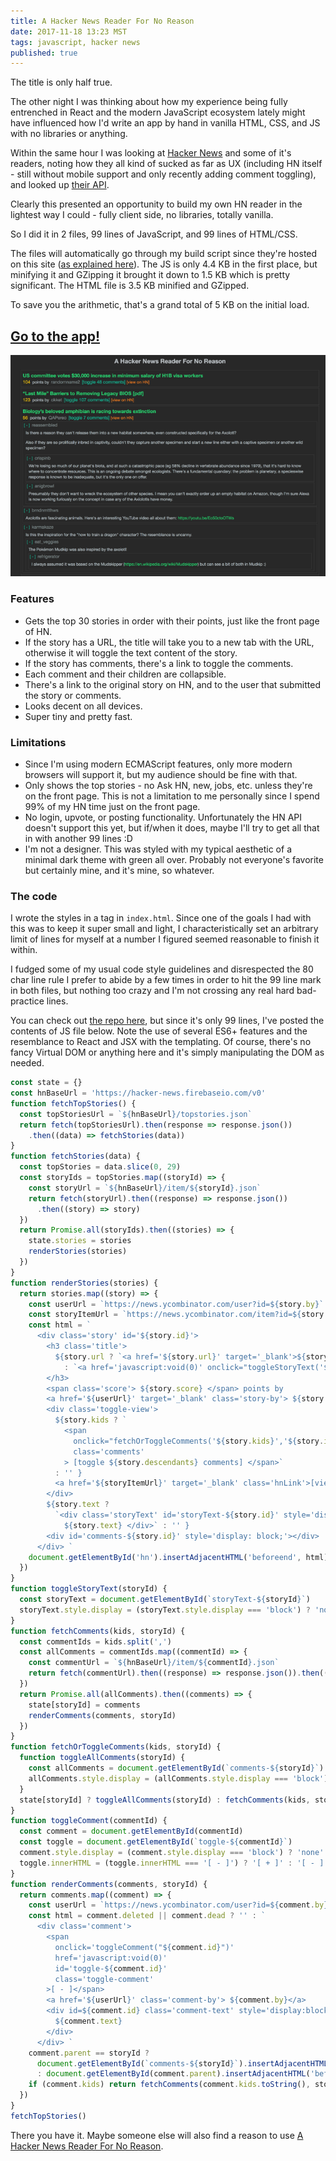 ```yaml
---
title: A Hacker News Reader For No Reason
date: 2017-11-18 13:23 MST
tags: javascript, hacker news
published: true
---
```


The title is only half true.

The other night I was thinking about how my experience being fully entrenched in React and the modern JavaScript ecosystem lately might have influenced how I'd write an app by hand in vanilla HTML, CSS, and JS with no libraries or anything.

Within the same hour I was looking at [Hacker News](https://news.ycombinator.com/) and some of it's readers, noting how they all kind of sucked as far as UX (including HN itself - still without mobile support and only recently adding comment toggling), and looked up [their API](https://hacker-news.firebaseio.com/v0/).

Clearly this presented an opportunity to build my own HN reader in the lightest way I could - fully client side, no libraries, totally vanilla.

So I did it in 2 files, 99 lines of JavaScript, and 99 lines of HTML/CSS.

The files will automatically go through my build script since they're hosted on this site ([as explained here](https://elliotec.com/how-to-get-100-google-page-speed-score/)). The JS is only 4.4 KB in the first place, but minifying it and GZipping it brought it down to 1.5 KB which is pretty significant. The HTML file is 3.5 KB minified and GZipped.

To save you the arithmetic, that's a grand total of 5 KB on the initial load.

<a href="/hn-no-reason" target='_blank'>
    <h2>Go to the app!</h2>
    <img src="../images/hn-no-reason.png" alt='HN App Image' />
</a>

### Features

- Gets the top 30 stories in order with their points, just like the front page of HN.
- If the story has a URL, the title will take you to a new tab with the URL, otherwise it will toggle the text content of the story.
- If the story has comments, there's a link to toggle the comments.
- Each comment and their children are collapsible.
- There's a link to the original story on HN, and to the user that submitted the story or comments.
- Looks decent on all devices.
- Super tiny and pretty fast.

### Limitations

- Since I'm using modern ECMAScript features, only more modern browsers will support it, but my audience should be fine with that.
- Only shows the top stories - no Ask HN, new, jobs, etc. unless they're on the front page. This is not a limitation to me personally since I spend 99% of my HN time just on the front page.
- No login, upvote, or posting functionality. Unfortunately the HN API doesn't support this yet, but if/when it does, maybe I'll try to get all that in with another 99 lines :D
- I'm not a designer. This was styled with my typical aesthetic of a minimal dark theme with green all over. Probably not everyone's favorite but certainly mine, and it's mine, so whatever.

### The code

I wrote the styles in a tag in `index.html`. Since one of the goals I had with this was to keep it super small and light, I characteristically set an arbitrary limit of lines for myself at a number I figured seemed reasonable to finish it within.

I fudged some of my usual code style guidelines and disrespected the 80 char line rule I prefer to abide by a few times in order to hit the 99 line mark in both files, but nothing too crazy and I'm not crossing any real hard bad-practice lines.

You can check out [the repo here](https://github.com/elliotec/hn-no-reason), but since it's only 99 lines, I've posted the contents of JS file below. Note the use of several ES6+ features and the resemblance to React and JSX with the templating. Of course, there's no fancy Virtual DOM or anything here and it's simply manipulating the DOM as needed.

```javascript
const state = {}
const hnBaseUrl = 'https://hacker-news.firebaseio.com/v0'
function fetchTopStories() {
  const topStoriesUrl = `${hnBaseUrl}/topstories.json`
  return fetch(topStoriesUrl).then(response => response.json())
    .then((data) => fetchStories(data))
}
function fetchStories(data) {
  const topStories = data.slice(0, 29)
  const storyIds = topStories.map((storyId) => {
    const storyUrl = `${hnBaseUrl}/item/${storyId}.json`
    return fetch(storyUrl).then((response) => response.json())
      .then((story) => story)
  })
  return Promise.all(storyIds).then((stories) => {
    state.stories = stories
    renderStories(stories)
  })
}
function renderStories(stories) {
  return stories.map((story) => {
    const userUrl = `https://news.ycombinator.com/user?id=${story.by}`
    const storyItemUrl = `https://news.ycombinator.com/item?id=${story.id}`
    const html = `
      <div class='story' id='${story.id}'>
        <h3 class='title'>
          ${story.url ? `<a href='${story.url}' target='_blank'>${story.title}</a>`
            : `<a href='javascript:void(0)' onclick="toggleStoryText('${story.id}')" >${story.title}</a>`}
        </h3>
        <span class='score'> ${story.score} </span> points by
        <a href='${userUrl}' target='_blank' class='story-by'> ${story.by}</a>
        <div class='toggle-view'>
          ${story.kids ? `
            <span
              onclick="fetchOrToggleComments('${story.kids}','${story.id}')"
              class='comments'
            > [toggle ${story.descendants} comments] </span>`
          : '' }
          <a href='${storyItemUrl}' target='_blank' class='hnLink'>[view on HN]</a>
        </div>
        ${story.text ?
          `<div class='storyText' id='storyText-${story.id}' style='display:none;'>
            ${story.text} </div>` : '' }
        <div id='comments-${story.id}' style='display: block;'></div>
      </div> `
    document.getElementById('hn').insertAdjacentHTML('beforeend', html)
  })
}
function toggleStoryText(storyId) {
  const storyText = document.getElementById(`storyText-${storyId}`)
  storyText.style.display = (storyText.style.display === 'block') ? 'none' : 'block'
}
function fetchComments(kids, storyId) {
  const commentIds = kids.split(',')
  const allComments = commentIds.map((commentId) => {
    const commentUrl = `${hnBaseUrl}/item/${commentId}.json`
    return fetch(commentUrl).then((response) => response.json()).then((comment) => comment)
  })
  return Promise.all(allComments).then((comments) => {
    state[storyId] = comments
    renderComments(comments, storyId)
  })
}
function fetchOrToggleComments(kids, storyId) {
  function toggleAllComments(storyId) {
    const allComments = document.getElementById(`comments-${storyId}`)
    allComments.style.display = (allComments.style.display === 'block') ? 'none' : 'block'
  }
  state[storyId] ? toggleAllComments(storyId) : fetchComments(kids, storyId)
}
function toggleComment(commentId) {
  const comment = document.getElementById(commentId)
  const toggle = document.getElementById(`toggle-${commentId}`)
  comment.style.display = (comment.style.display === 'block') ? 'none' : 'block'
  toggle.innerHTML = (toggle.innerHTML === '[ - ]') ? '[ + ]' : '[ - ]'
}
function renderComments(comments, storyId) {
  return comments.map((comment) => {
    const userUrl = `https://news.ycombinator.com/user?id=${comment.by}`
    const html = comment.deleted || comment.dead ? '' : `
      <div class='comment'>
        <span
          onclick='toggleComment("${comment.id}")'
          href='javascript:void(0)'
          id='toggle-${comment.id}'
          class='toggle-comment'
        >[ - ]</span>
        <a href='${userUrl}' class='comment-by'> ${comment.by}</a>
        <div id=${comment.id} class='comment-text' style='display:block;'>
          ${comment.text}
        </div>
      </div> `
    comment.parent == storyId ?
      document.getElementById(`comments-${storyId}`).insertAdjacentHTML('beforeend', html)
      : document.getElementById(comment.parent).insertAdjacentHTML('beforeend', html)
    if (comment.kids) return fetchComments(comment.kids.toString(), storyId)
  })
}
fetchTopStories()
```

There you have it. Maybe someone else will also find a reason to use [A Hacker News Reader For No Reason](https://elliotec.com/hn-no-reason).

